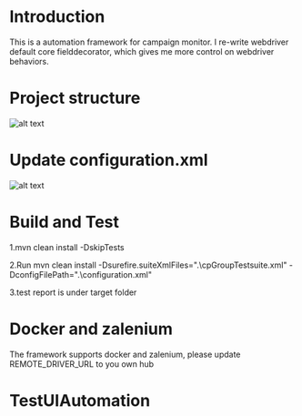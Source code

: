 # Introduction 
This is a automation framework for campaign monitor. I re-write webdriver default core fielddecorator, which gives me more control on webdriver behaviors.

# Project structure
![alt text](https://github.com/kettlescott/CPGroupAutomation/blob/master/projectStructure.PNG)

# Update configuration.xml
![alt text](https://github.com/kettlescott/CPGroupAutomation/blob/master/config.PNG)

# Build and Test
1.mvn clean install -DskipTests

2.Run mvn clean install -Dsurefire.suiteXmlFiles=".\cpGroupTestsuite.xml" -DconfigFilePath=".\configuration.xml"

3.test report is under target folder

# Docker and zalenium
The framework supports docker and zalenium, please update REMOTE_DRIVER_URL to you own hub




# TestUIAutomation
